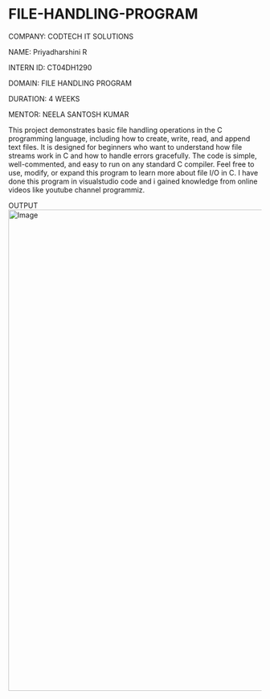 # FILE-HANDLING-PROGRAM

COMPANY: CODTECH IT SOLUTIONS

NAME: Priyadharshini R

INTERN ID: CT04DH1290

DOMAIN: FILE HANDLING PROGRAM

DURATION: 4 WEEKS

MENTOR: NEELA SANTOSH KUMAR

This project demonstrates basic file handling operations in the C programming language, including how to create, write, read, and append text files. It is designed for beginners who want to understand how file streams work in C and how to handle errors gracefully. The code is simple, well-commented, and easy to run on any standard C compiler. Feel free to use, modify, or expand this program to learn more about file I/O in C. I have done this program in visualstudio code and i gained knowledge from online videos like youtube channel programmiz.

OUTPUT
<img width="1470" height="956" alt="Image" src="https://github.com/user-attachments/assets/91f5d607-4e22-4a13-9676-af8e8ba850e0" />
